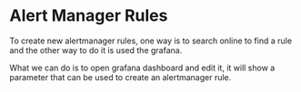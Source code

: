# Alert Manager Rules

To create new alertmanager rules, one way is to search online to find a rule and the other way to do it is used the grafana. 

What we can do is to open grafana dashboard and edit it, it will show a parameter that can be used to create an alertmanager rule.
